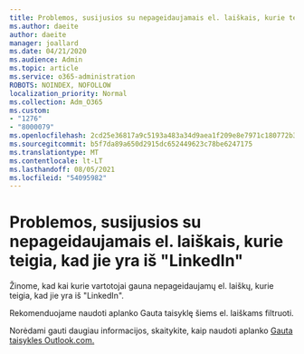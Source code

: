 ```yaml
---
title: Problemos, susijusios su nepageidaujamais el. laiškais, kurie teigia, kad jie yra iš "LinkedIn"
ms.author: daeite
author: daeite
manager: joallard
ms.date: 04/21/2020
ms.audience: Admin
ms.topic: article
ms.service: o365-administration
ROBOTS: NOINDEX, NOFOLLOW
localization_priority: Normal
ms.collection: Adm_O365
ms.custom:
- "1276"
- "8000079"
ms.openlocfilehash: 2cd25e36817a9c5193a483a34d9aea1f209e8e7971c180772b32a9552ee67222
ms.sourcegitcommit: b5f7da89a650d2915dc652449623c78be6247175
ms.translationtype: MT
ms.contentlocale: lt-LT
ms.lasthandoff: 08/05/2021
ms.locfileid: "54095982"
---
```

# <a name="issues-with-junk-email-claiming-to-be-from-linkedin"></a>Problemos, susijusios su nepageidaujamais el. laiškais, kurie teigia, kad jie yra iš "LinkedIn"

Žinome, kad kai kurie vartotojai gauna nepageidaujamų el. laiškų, kurie teigia, kad jie yra iš "LinkedIn".

Rekomenduojame naudoti aplanko Gauta taisyklę šiems el. laiškams filtruoti.

Norėdami gauti daugiau informacijos, skaitykite, kaip naudoti aplanko [Gauta taisykles Outlook.com.](https://support.office.com/article/4b094371-a5d7-49bd-8b1b-4e4896a7cc5d?wt.mc_id=Office_Outlook_com_Alchemy)